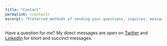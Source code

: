 ```yaml
---
title: "Contact"
permalink: /contact/
excerpt: "Preferred methods of sending your questions, inquires, messages, and love letters to me."
---
```


Have a question for me? My direct messages are open on [Twitter](https://twitter.com/adisakshya) and [LinkedIn](https://linkedin.com/in/adisakshya) for short and succinct messages.
